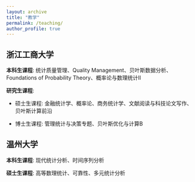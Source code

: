 ```yaml
---
layout: archive
title: "教学"
permalink: /teaching/
author_profile: true
---
```



## 浙江工商大学

**本科生课程**: 统计质量管理、Quality Management、贝叶斯数据分析、Foundations of Probability Theory、概率论与数理统计II

**研究生课程**:

- 硕士生课程: 金融统计学、概率论、商务统计学、文献阅读与科技论文写作、贝叶斯计算前沿

- 博士生课程: 管理统计与决策专题、贝叶斯优化与计算B

## 温州大学

**本科生课程**: 现代统计分析、时间序列分析

**硕士生课程**: 高等数理统计、可靠性、多元统计分析
